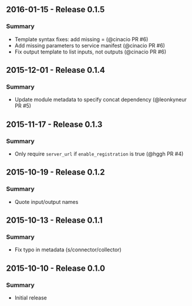 ## 2016-01-15 - Release 0.1.5

### Summary

- Template syntax fixes: add missing = (@cinacio PR #6)
- Add missing parameters to service manifest (@cinacio PR #6)
- Fix output template to list inputs, not outputs (@cinacio PR #6)

## 2015-12-01 - Release 0.1.4

### Summary

- Update module metadata to specify concat dependency (@leonkyneur PR #5)

## 2015-11-17 - Release 0.1.3

### Summary

- Only require `server_url` if `enable_registration` is true (@hggh PR #4)

## 2015-10-19 - Release 0.1.2

### Summary

- Quote input/output names

## 2015-10-13 - Release 0.1.1

### Summary

- Fix typo in metadata (s/connector/collector)

## 2015-10-10 - Release 0.1.0

### Summary

- Initial release
